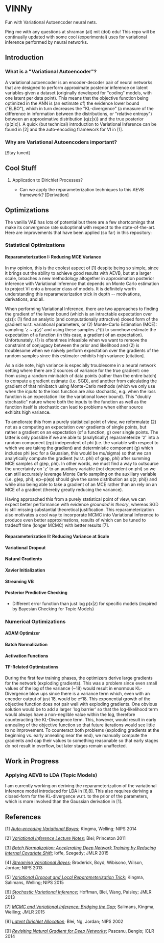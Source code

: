 # VINNy

Fun with Variational Autoencoder neural nets.

Ping me with any questions at shraman (at) mit (dot) edu! This repo will be continually updated with some cool (experimental) uses for variational inference performed by neural networks.

## Introduction

### What is a "Variational Autoencoder"?

A variational autoencoder is an encoder-decoder pair of neural networks that are designed to perform approximate posterior inference on latent variables given a dataset (originally developed for "coding" models, with one latent per data point). This means that the objective function being optimized in the ANN is (an estimate of) the evidence lower bound ("ELBO"), which in turn decreases the "KL-divergence" (a measure of the difference in information between the distributions, or "relative entropy") between an approximative distribution (q(z|x)) and the true posterior (p(z|x)). A quick (but technical) introduction to Variational Inference can be found in \[2\] and the auto-encoding framework for VI in \[1\].

### Why are Variational Autoencoders important?

\[Stay tuned\]

## Cool Stuff

1. Application to Dirichlet Processes?

    - Can we apply the reparameterization techniques to this AEVB framework?
        [Derivation]

## Optimizations

The vanilla VAE has lots of potential but there are a few shortcomings that make its convergence rate suboptimal with respect to the state-of-the-art. Here are improvements that have been applied (so far) in this repository:

### Statistical Optimizations
#### Reparameterization I: Reducing MCE Variance

In my opinion, this is the coolest aspect of [1] despite being so simple, since it brings out the ability to achieve good results with AEVB, but at a larger scale, broaches a new methodology altogether in approximation posterior inference with Variational Inference that depends on Monte Carlo estimation to project VI onto a broader class of models. It is definitely worth understanding this reparameterization trick in depth -- motivations, derivations, and all.

When performing Variational Inference, there are two approaches to finding the gradient of the lower bound (which is an intractable expectation over q(z)): (1) find an analytic (and computationally attractive) closed form of the gradient w.r.t. variational parameters, or (2) Monte-Carlo Estimation (MCE): sampling 'z ~ q(z)' and using these samples z^(l) to somehow estimate the expectation of a function (in this case, a gradient of an expectation). Unfortunately, (1) is oftentimes infeasible when we want to remove the constraint of conjugacy between the prior and likelihood and (2) is troublesome when we naively perform expectation over the gradients of the random samples since this estimator exhibits high variance [citation].

As a side note, high variance is especially troublesome in a neural network setting where there are 2 sources of variance for the true gradient: one from using a random minibatch of data points (rather than the entire batch) to compute a gradient estimate (i.e. SGD), and another from calculating the gradient of that minibatch using Monte-Carlo methods (which we only use when the *inputs* to the loss function are also stochastic, e.g. when the loss function is an expectation like the variational lower bound). This "doubly stochastic" nature where both the inputs to the function as well as the function itself is stochastic can lead to problems when either source exhibits high variance.

To ameliorate this from a purely statistical point of view, we reformulate (2) not as a computing an expectation over gradients of single points, but rather a gradient on an expectation (of a function, g) over single points. The latter is only possible if we are able to (analytically) reparameterize 'z' into a random component (ep) independent of phi (i.e. the variable with respect to which we are taking the gradient) and deterministic component (g) which includes phi (ex: for a Gaussian, this would be mu/sigma) so that we can analytically compute the gradient (w.r.t. phi) of g(ep, phi) after summing MCE samples of g(ep, phi). In other words, we must find a way to outsource the uncertainty on 'z' to an auxiliary variable (not dependent on phi) so we can still accurately leverage Monte Carlo sampling on the auxiliary variable (i.e. g(ep, phi), ep~p(ep) should give the same distribution as q(z; phi)) and while also being able to take a gradient of an MCE rather than an rely on an MCE of a gradient (thereby greatly reducing the variance).

Having approached this from a purely statistical point of view, we can expect better performance with evidence *grounded in theory*, whereas SGD is still missing substantial theoretical justification. This reparameterization also motivates a cool way to incorporate MCMC into Variational Inference to produce even better approximations, results of which can be tuned to tradeoff time (longer MCMC) with better results [7].

#### Reparameterization II: Reducing Variance at Scale

#### Variational Dropout

#### Natural Gradients

#### Xavier Initialization

#### Streaming VB

#### Posterior Predictive Checking
- Different error function than just log p(x|z) for specific models (inspired by Bayesian Checking for Topic Models)

### Numerical Optimizations
#### ADAM Optimizer

#### Batch Normalization

#### Activation Functions

#### TF-Related Optimizations

During the first few training phases, the optimizers derive large gradients for the network (exploding gradients). This was a problem since even small values of the log of the variance (~18) would result in enormous KL-Divergence blow ups since there is a variance term which, even with an encoder output of just 18, would be e^18. This exponential growth of the objective function does not pair well with exploding gradients. One obvious solution would be to add a larger 'log barrier' so that the log-likelihood term would always have a non-neglible value within the log, therefore counteracting the KL-Divergence term. This, however, would result in early annealing of the objective function so that future iterations would see little to no improvement. To counteract both problems (exploding gradients at the beginning vs. early annealing near the end), we manually compute the gradients and cap their values to something reasonable so that early stages do not result in overflow, but later stages remain unaffected.

## Work in Progress

### Applying AEVB to LDA (Topic Models)

I am currently working on deriving the reparameterization of the variational inference model introduced for LDA in [6,8]. This also requires deriving a closed-form for the KL-divergence w.r.t. to the prior of the parameters, which is more involved than the Gaussian derivation in [1].

## References
\[1\] [_Auto-encoding Variational Bayes_](http://arxiv.org/abs/1312.6114); Kingma, Welling; NIPS 2014

\[2\] [_Variational Inference Lecture Notes_](https://www.cs.princeton.edu/courses/archive/fall11/cos597C/lectures/variational-inference-i.pdf); Blei; Princeton 2011

\[3\] [_Batch Normalization: Accelerating Deep Network Training by Reducing Internal Covariate Shift_](http://arxiv.org/abs/1502.03167); Ioffe, Szegedy; JMLR 2015

\[4\] [_Streaming Variational Bayes_](http://papers.nips.cc/paper/4980-streaming-variational-bayes.pdf); Broderick, Boyd, Wibisono, Wilson, Jordan; NIPS 2013

\[5\] [_Variational Dropout and Local Reparameterization Trick_](http://arxiv.org/pdf/1506.02557v2.pdf); Kingma, Salimans, Welling; NIPS 2015

\[6\] [_Stochastic Variational Inference_](http://arxiv.org/pdf/1206.7051.pdf); Hoffman, Blei, Wang, Paisley; JMLR 2013

\[7\] [_MCMC and Variational Inference: Bridging the Gap_](http://arxiv.org/pdf/1410.6460v4.pdf); Salimans, Kingma, Welling; JMLR 2015

\[8\] [_Latent Dirichlet Allocation_](http://machinelearning.wustl.edu/mlpapers/paper_files/nips02-AA53.pdf); Blei, Ng, Jordan; NIPS 2002

\[9\] [_Revisiting Natural Gradient for Deep Networks_](http://arxiv.org/pdf/1301.3584v7.pdf); Pascanu, Bengio; ICLR 2014
